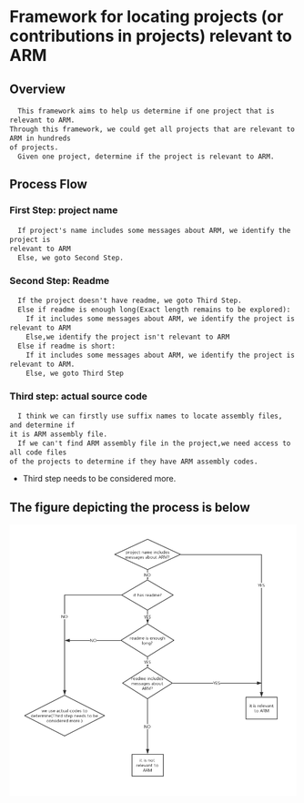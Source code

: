 # Framework for locating projects (or contributions in projects) relevant to ARM

## Overview
      This framework aims to help us determine if one project that is relevant to ARM.   
    Through this framework, we could get all projects that are relevant to ARM in hundreds  
    of projects.  
      Given one project, determine if the project is relevant to ARM.  
## Process Flow
### First Step: project name      
      If project's name includes some messages about ARM, we identify the project is  
    relevant to ARM  
      Else, we goto Second Step.
### Second Step: Readme
      If the project doesn't have readme, we goto Third Step. 
      Else if readme is enough long(Exact length remains to be explored):
        If it includes some messages about ARM, we identify the project is relevant to ARM 
        Else,we identify the project isn't relevant to ARM  
      Else if readme is short:  
        If it includes some messages about ARM, we identify the project is relevant to ARM. 
        Else, we goto Third Step  
### Third step: actual source code
      I think we can firstly use suffix names to locate assembly files, and determine if  
    it is ARM assembly file.
      If we can't find ARM assembly file in the project,we need access to all code files  
    of the projects to determine if they have ARM assembly codes.
    
    
* Third step needs to be considered more.


## The figure depicting the process is below 
![image](images/未命名文件.png)
